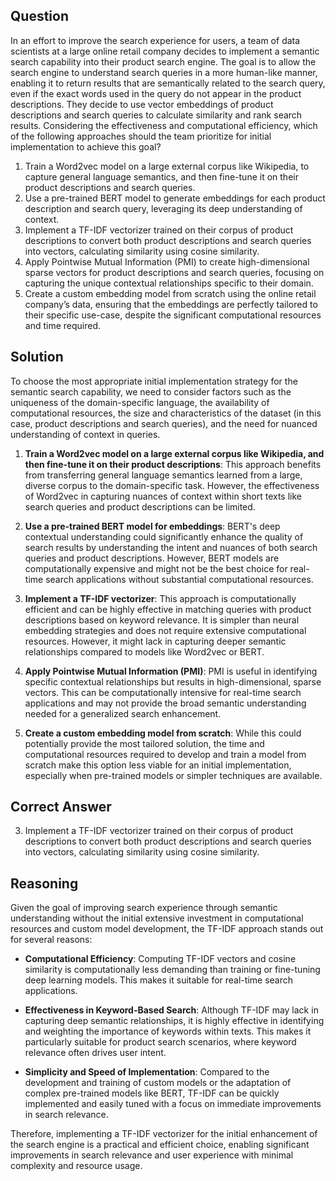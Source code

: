 ## Question
In an effort to improve the search experience for users, a team of data scientists at a large online retail company decides to implement a semantic search capability into their product search engine. The goal is to allow the search engine to understand search queries in a more human-like manner, enabling it to return results that are semantically related to the search query, even if the exact words used in the query do not appear in the product descriptions. They decide to use vector embeddings of product descriptions and search queries to calculate similarity and rank search results. Considering the effectiveness and computational efficiency, which of the following approaches should the team prioritize for initial implementation to achieve this goal?

1. Train a Word2vec model on a large external corpus like Wikipedia, to capture general language semantics, and then fine-tune it on their product descriptions and search queries.
2. Use a pre-trained BERT model to generate embeddings for each product description and search query, leveraging its deep understanding of context.
3. Implement a TF-IDF vectorizer trained on their corpus of product descriptions to convert both product descriptions and search queries into vectors, calculating similarity using cosine similarity.
4. Apply Pointwise Mutual Information (PMI) to create high-dimensional sparse vectors for product descriptions and search queries, focusing on capturing the unique contextual relationships specific to their domain.
5. Create a custom embedding model from scratch using the online retail company’s data, ensuring that the embeddings are perfectly tailored to their specific use-case, despite the significant computational resources and time required.

## Solution
To choose the most appropriate initial implementation strategy for the semantic search capability, we need to consider factors such as the uniqueness of the domain-specific language, the availability of computational resources, the size and characteristics of the dataset (in this case, product descriptions and search queries), and the need for nuanced understanding of context in queries.

1. **Train a Word2vec model on a large external corpus like Wikipedia, and then fine-tune it on their product descriptions**: This approach benefits from transferring general language semantics learned from a large, diverse corpus to the domain-specific task. However, the effectiveness of Word2vec in capturing nuances of context within short texts like search queries and product descriptions can be limited.

2. **Use a pre-trained BERT model for embeddings**: BERT's deep contextual understanding could significantly enhance the quality of search results by understanding the intent and nuances of both search queries and product descriptions. However, BERT models are computationally expensive and might not be the best choice for real-time search applications without substantial computational resources.

3. **Implement a TF-IDF vectorizer**: This approach is computationally efficient and can be highly effective in matching queries with product descriptions based on keyword relevance. It is simpler than neural embedding strategies and does not require extensive computational resources. However, it might lack in capturing deeper semantic relationships compared to models like Word2vec or BERT.

4. **Apply Pointwise Mutual Information (PMI)**: PMI is useful in identifying specific contextual relationships but results in high-dimensional, sparse vectors. This can be computationally intensive for real-time search applications and may not provide the broad semantic understanding needed for a generalized search enhancement.

5. **Create a custom embedding model from scratch**: While this could potentially provide the most tailored solution, the time and computational resources required to develop and train a model from scratch make this option less viable for an initial implementation, especially when pre-trained models or simpler techniques are available.

## Correct Answer
3. Implement a TF-IDF vectorizer trained on their corpus of product descriptions to convert both product descriptions and search queries into vectors, calculating similarity using cosine similarity.

## Reasoning
Given the goal of improving search experience through semantic understanding without the initial extensive investment in computational resources and custom model development, the TF-IDF approach stands out for several reasons:

- **Computational Efficiency**: Computing TF-IDF vectors and cosine similarity is computationally less demanding than training or fine-tuning deep learning models. This makes it suitable for real-time search applications.
  
- **Effectiveness in Keyword-Based Search**: Although TF-IDF may lack in capturing deep semantic relationships, it is highly effective in identifying and weighting the importance of keywords within texts. This makes it particularly suitable for product search scenarios, where keyword relevance often drives user intent.

- **Simplicity and Speed of Implementation**: Compared to the development and training of custom models or the adaptation of complex pre-trained models like BERT, TF-IDF can be quickly implemented and easily tuned with a focus on immediate improvements in search relevance.

Therefore, implementing a TF-IDF vectorizer for the initial enhancement of the search engine is a practical and efficient choice, enabling significant improvements in search relevance and user experience with minimal complexity and resource usage.
